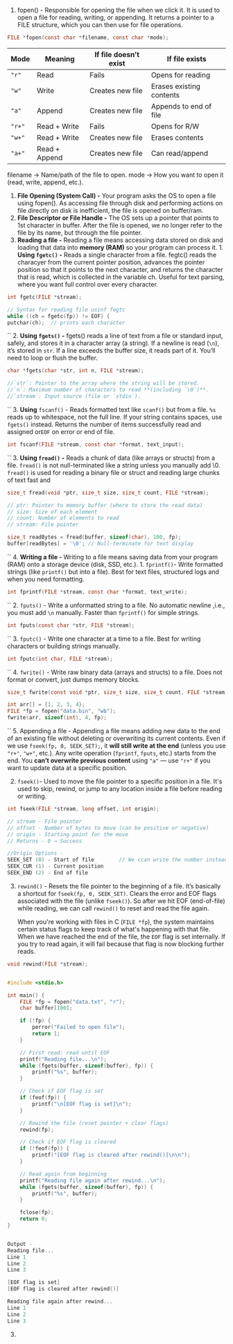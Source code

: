 
1. fopen() - Responsible for opening the file when we click it. It is used to open a file for reading, writing, or appending. It returns a pointer to a FILE structure, which you can then use for file operations.
   
```c
FILE *fopen(const char *filename, const char *mode);
```

| Mode   | Meaning       | If file doesn’t exist | If file exists           |
| ------ | ------------- | --------------------- | ------------------------ |
| `"r"`  | Read          | Fails                 | Opens for reading        |
| `"w"`  | Write         | Creates new file      | Erases existing contents |
| `"a"`  | Append        | Creates new file      | Appends to end of file   |
| `"r+"` | Read + Write  | Fails                 | Opens for R/W            |
| `"w+"` | Read + Write  | Creates new file      | Erases contents          |
| `"a+"` | Read + Append | Creates new file      | Can read/append          |

filename → Name/path of the file to open.
mode → How you want to open it (read, write, append, etc.).
 1. **File Opening (System Call) -** Your program asks the OS to open a file using fopen(). As accessing file through disk and performing actions on file directly on disk is inefficient, the file is opened on buffer/ram. 
 2. **File Descriptor or File Handle -** The OS sets up a pointer that points to 1st character in buffer. After the file is opened, we no longer refer to the file by its name, but through the file pointer.
 3. **Reading a file -** Reading a file means accessing data stored on disk and loading that data into **memory (RAM)** so your program can process it.
		1. **Using `fgetc()` -** Reads a single character from a file. fegtc() reads the characyer from the current pointer position, advances the pointer position so that it points to the next character, and returns the character that is read, which is collected in the variable ch. Useful for text parsing, where you want full control over every character.

```c
int fgetc(FILE *stream);

// Syntax for reading file usinf fegtc
while ((ch = fgetc(fp)) != EOF) {
putchar(ch);  // prints each character
```
``
		2. **Using `fgets()` -** fgets() reads a line of text from a file or standard input, safely, and stores it in a character array (a string). If a newline is read (`\n`), it’s stored in `str`. If a line exceeds the buffer size, it reads part of it. You’ll need to loop or flush the buffer.

```c
char *fgets(char *str, int n, FILE *stream);

//`str`: Pointer to the array where the string will be stored.
//`n`: Maximum number of characters to read **(including `\0`)**.
//`stream`: Input source (file or `stdin`).
```
``
		3. **Using** `fscanf()` - Reads formatted text like `scanf()` but from a file. `%s` reads up to whitespace, not the full line. If your string contains spaces, use `fgets()` instead. Returns the number of items successfully read and assigned or`EOF` on error or end of file.
```c
int fscanf(FILE *stream, const char *format, text_input);
```
``
		3. **Using `fread()` -** Reads a chunk of data (like arrays or structs) from a file. `fread()` is not null-terminated like a string unless you manually add \0. `fread()` is used for reading a binary file or struct and reading large chunks of text fast and 
```c
size_t fread(void *ptr, size_t size, size_t count, FILE *stream);

// ptr: Pointer to memory buffer (where to store the read data)
// size: Size of each element
// count: Number of elements to read
// stream: File pointer

size_t readBytes = fread(buffer, sizeof(char), 100, fp);
buffer[readBytes] = '\0'; // Null-terminate for text display
```
``
	4. **Writing a file -** Writing to a file means saving data from your program (RAM) onto a storage device (disk, SSD, etc.).
		1. `fprintf()`- Write formatted strings (like `printf()` but into a file). Best for text files, structured logs and when you need formatting. 
```c
int fprintf(FILE *stream, const char *format, text_write);
```
``
		2. `fputs()` - Write a unformatted string to a file. No automatic newline ,i.e., you must add `\n` manually. Faster than `fprintf()` for simple strings.
```c
int fputs(const char *str, FILE *stream);
```
``
		3. `fputc()` - Write one character at a time to a file. Best for writing characters or building strings manually.
```c
int fputc(int char, FILE *stream);
```
``
		4. `fwrite()` - Write raw binary data (arrays and structs) to a file. Does not format or convert, just dumps memory blocks.
```c
size_t fwrite(const void *ptr, size_t size, size_t count, FILE *stream);

int arr[] = {1, 2, 3, 4};
FILE *fp = fopen("data.bin", "wb");
fwrite(arr, sizeof(int), 4, fp);
```
``
	5. Appending a file - Appending a file means adding new data to the end of an existing file without deleting or overwriting its current contents. Even if we use `fseek(fp, 0, SEEK_SET);`, it **will still write at the end** (unless you use `"r+"`, `"w+"`, etc.).  Any write operation (`fprintf`, `fputs`, etc.) starts from the end. You **can’t overwrite previous content** using `"a"` — use `"r+"` if you want to update data at a specific position. 

2. `fseek()`- Used to move the file pointer to a specific position in a file. It's used to skip, rewind, or jump to any location inside a file before reading or writing. 
```c
int fseek(FILE *stream, long offset, int origin);

// stream - File pointer
// offset - Number of bytes to move (can be positive or negative)
// origin - Starting point for the move
// Returns - 0 → Success

//Origin Options - 
SEEK_SET (0) - Start of file        // We ccan write the number instead of name
SEEK_CUR (1) - Current position
SEEK_END (2) - End of file
```

3. `rewind()` - Resets the file pointer to the beginning of a file. It’s basically a shortcut for `fseek(fp, 0, SEEK_SET)`. Clears the error and EOF flags associated with the file (unlike `fseek()`). So after we hit EOF (end-of-file) while reading, we can call `rewind()` to reset and read the file again.
   
   When you're working with files in C (`FILE *fp`), the system maintains certain status flags to keep track of what's happening with that file. When we have reached the end of the file, the `EOF` flag is set internally. If you try to read again, it will fail because that flag is now blocking further reads. 
   
```c
void rewind(FILE *stream);


#include <stdio.h>

int main() {
    FILE *fp = fopen("data.txt", "r");
    char buffer[100];

    if (!fp) {
        perror("Failed to open file");
        return 1;
    }

    // First read: read until EOF
    printf("Reading file...\n");
    while (fgets(buffer, sizeof(buffer), fp)) {
        printf("%s", buffer);
    }

    // Check if EOF flag is set
    if (feof(fp)) {
        printf("\n[EOF flag is set]\n");
    }

    // Rewind the file (reset pointer + clear flags)
    rewind(fp);

    // Check if EOF flag is cleared
    if (!feof(fp)) {
        printf("[EOF flag is cleared after rewind()]\n\n");
    }

    // Read again from beginning
    printf("Reading file again after rewind...\n");
    while (fgets(buffer, sizeof(buffer), fp)) {
        printf("%s", buffer);
    }

    fclose(fp);
    return 0;
}


Output - 
Reading file...
Line 1
Line 2
Line 3

[EOF flag is set]
[EOF flag is cleared after rewind()]

Reading file again after rewind...
Line 1
Line 2
Line 3
```

3. 


